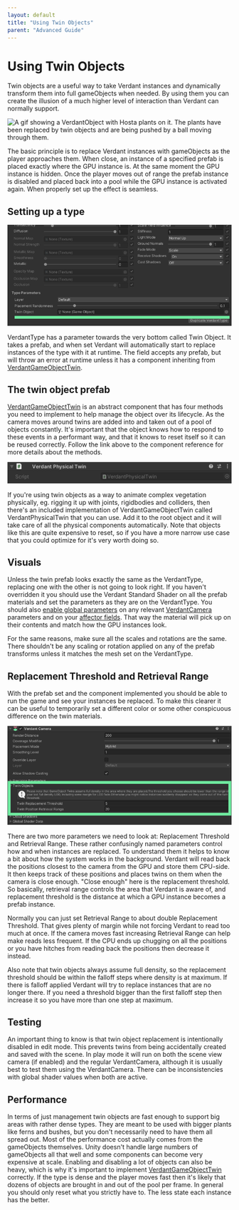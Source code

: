 ```yaml
---
layout: default
title: "Using Twin Objects"
parent: "Advanced Guide"
---
```


# Using Twin Objects
Twin objects are a useful way to take Verdant instances and dynamically transform them into full gameObjects when needed. By using them you can create the illusion of a much higher level of interaction than Verdant can normally support.

![A gif showing a VerdantObject with Hosta plants on it. The plants have been replaced by twin objects and are being pushed by a ball moving through them.](Media/VerdantTwinObjectHeader.gif "Twin Objects being pushed")

The basic principle is to replace Verdant instances with gameObjects as the player approaches them. When close, an instance of a specified prefab is placed exactly where the GPU instance is. At the same moment the GPU instance is hidden. Once the player moves out of range the prefab instance is disabled and placed back into a pool while the GPU instance is activated again. When properly set up the effect is seamless. 

## Setting up a type

![A screenshot of the bottom of the VerdantType inspector. The Twin Object field is highlighted](Media/VerdantTypeTwinObjectField.png "Twin Object Field")

VerdantType has a parameter towards the very bottom called Twin Object. It takes a prefab, and when set Verdant will automatically start to replace instances of the type with it at runtime. The field accepts any prefab, but will throw an error at runtime unless it has a component inheriting from [VerdantGameObjectTwin](../ComponentReference/VerdantGameObjectTwin.html). 

## The twin object prefab
[VerdantGameObjectTwin](../ComponentReference/VerdantGameObjectTwin.html) is an abstract component that has four methods you need to implement to help manage the object over its lifecycle. As the camera moves around twins are added into and taken out of a pool of objects constantly. It's important that the object knows how to respond to these events in a performant way, and that it knows to reset itself so it can be reused correctly. Follow the link above to the component reference for more details about the methods.

![A screenshot of the VerdantPhysicalTwin component](Media/VerdantPhysicalTwinComponent.png "VerdantPhysicalTwin component")

If you're using twin objects as a way to animate complex vegetation physically, eg. rigging it up with joints, rigidbodies and colliders, then there's an included implementation of VerdantGameObjectTwin called VerdantPhysicalTwin that you can use. Add it to the root object and it will take care of all the physical components automatically. Note that objects like this are quite expensive to reset, so if you have a more narrow use case that you could optimize for it's very worth doing so.

## Visuals
Unless the twin prefab looks exactly the same as the VerdantType, replacing one with the other is not going to look right. If you haven't overridden it you should use the Verdant Standard Shader on all the prefab materials and set the parameters as they are on the VerdantType. You should also [enable global parameters](AccessingVerdantData.html) on any relevant [VerdantCamera](../ComponentReference/VerdantCamera.html) parameters and on your [affector fields](../ComponentReference/Fields). That way the material will pick up on their contents and match how the GPU instances look.

For the same reasons, make sure all the scales and rotations are the same. There shouldn't be any scaling or rotation applied on any of the prefab transforms unless it matches the mesh set on the VerdantType.

## Replacement Threshold and Retrieval Range

With the prefab set and the component implemented you should be able to run the game and see your instances be replaced. To make this clearer it can be useful to temporarily set a different color or some other conspicuous difference on the twin materials.  

![A screenshot of the VerdantCamera component highlighting the Replacement Threshold and Retrieval Range parameters under the Twin Object menu](Media/VerdantCameraTwinObjectSettings.png "VerdantCamera Twin Object Parameters")

There are two more parameters we need to look at: Replacement Threshold and Retrieval Range. These rather confusingly named parameters control how and when instances are replaced. To understand them it helps to know a bit about how the system works in the background. Verdant will read back the positions closest to the camera from the GPU and store them CPU-side. It then keeps track of these positions and places twins on them when the camera is close enough. "Close enough" here is the replacement threshold. So basically, retrieval range controls the area that Verdant is aware of, and replacement threshold is the distance at which a GPU instance becomes a prefab instance.

Normally you can just set Retrieval Range to about double Replacement Threshold. That gives plenty of margin while not forcing Verdant to read too much at once. If the camera moves fast increasing Retrieval Range can help make reads less frequent. If the CPU ends up chugging on all the positions or you have hitches from reading back the positions then decrease it instead.

Also note that twin objects always assume full density, so the replacement threshold should be within the falloff steps where density is at maximum. If there is falloff applied Verdant will try to replace instances that are no longer there. If you need a threshold bigger than the first falloff step then increase it so you have more than one step at maximum.

## Testing
An important thing to know is that twin object replacement is intentionally disabled in edit mode. This prevents twins from being accidentally created and saved with the scene. In play mode it will run on both the scene view camera (if enabled) and the regular VerdantCamera, although it is usually best to test them using the VerdantCamera. There can be inconsistencies with global shader values when both are active.

## Performance
In terms of just management twin objects are fast enough to support big areas with rather dense types. They are meant to be used with bigger plants like ferns and bushes, but you don't necessarily need to have them all spread out. Most of the performance cost actually comes from the gameObjects themselves. Unity doesn't handle large numbers of gameObjects all that well and some components can become very expensive at scale. Enabling and disabling a lot of objects can also be heavy, which is why it's important to implement [VerdantGameObjectTwin](../ComponentReference/VerdantGameObjectTwin.html) correctly. If the type is dense and the player moves fast then it's likely that dozens of objects are brought in and out of the pool per frame. In general you should only reset what you strictly have to. The less state each instance has the better.

